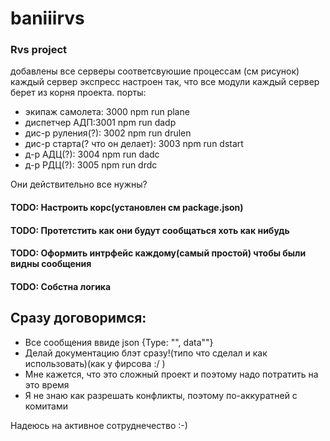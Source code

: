 # baniiirvs
### Rvs project

добавлены все серверы соответсвуюшие процессам (см рисунок)
каждый сервер экспресс настроен так, что все модули каждый сервер берет из корня проекта.
порты:

* экипаж самолета: 3000               npm run plane
* диспетчер АДП:3001                  npm run dadp
* дис-р руления(?): 3002              npm run drulen
* дис-р старта(? что он делает): 3003 npm run dstart
* д-р АДЦ(?): 3004                    npm run dadc
* д-р РДЦ(?): 3005                    npm run drdc

Они действительно все нужны?

#### TODO: Настроить корс(установлен см package.json)
#### TODO: Протетстить как они будут сообщаться хоть как нибудь
#### TODO: Оформить интрфейс каждому(самый простой) чтобы были видны сообщения
#### TODO: Собстна логика

## Сразу договоримся:

* Все сообщения ввиде json {Type: "", data""}
* Делай документацию блэт сразу!(типо что сделал и как использовать)(как у фирсова :/ )
* Мне кажется, что это сложный проект и поэтому надо потратить на это время
* Я не знаю как разрешать конфликты, поэтому по-аккуратней с комитами

Надеюсь на активное сотруднечество
:-)